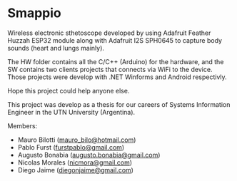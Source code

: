 # Smappio

Wireless electronic sthetoscope developed by using Adafruit Feather Huzzah ESP32 module along with Adafruit I2S SPH0645 to capture body sounds (heart and lungs mainly). 

The HW folder contains all the C/C++ (Arduino) for the hardware, and the SW contains two clients projects that connects via WiFi to the device. Those projects were develop with .NET Winforms and Android respectivly. 

Hope this project could help anyone else. 

This project was develop as a thesis for our careers of Systems Information Engineer in the UTN University (Argentina).

Members:
* Mauro Bilotti (mauro_bilo@hotmail.com)
* Pablo Furst (furstpablo@gmail.com)
* Augusto Bonabia (augusto.bonabia@gmail.com)
* Nicolas Morales (nicmora@gmail.com)
* Diego Jaime (diegonjaime@gmail.com)
